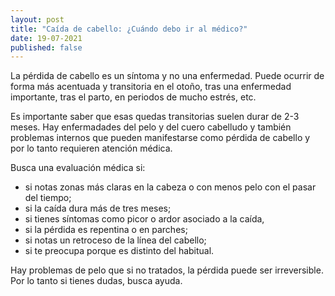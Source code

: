 ```yaml
---
layout: post
title: "Caída de cabello: ¿Cuándo debo ir al médico?"
date: 19-07-2021
published: false
---
```

La pérdida de cabello es un síntoma y no una enfermedad. Puede ocurrir de forma más acentuada y transitoria en el otoño, tras una enfermedad importante, tras el parto, en periodos de mucho estrés, etc. 

Es importante saber que esas quedas transitorias suelen durar de 2-3 meses. Hay enfermadades del pelo y del cuero cabelludo y también problemas internos que pueden manifestarse como pérdida de cabello y por lo tanto requieren atención médica. 

Busca una evaluación médica si:
- si notas zonas más claras en la cabeza o con menos pelo con el pasar del tiempo;
- si la caída dura más de tres meses;
- si tienes síntomas como picor o ardor asociado a la caída, 
- si la pérdida es repentina o en parches;
- si notas un retroceso de la línea del cabello;
- si te preocupa porque es distinto del habitual. 

Hay problemas de pelo que si no tratados, la pérdida puede ser irreversible. Por lo tanto si tienes dudas, busca ayuda.